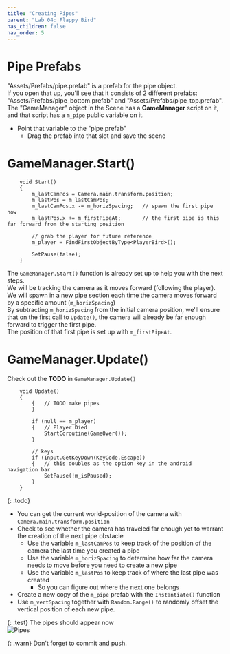 ```yaml
---
title: "Creating Pipes"
parent: "Lab 04: Flappy Bird"
has_children: false
nav_order: 5
---
```


# Pipe Prefabs
"Assets/Prefabs/pipe.prefab" is a prefab for the pipe object.\
If you open that up, you'll see that it consists of 2 different prefabs:\
"Assets/Prefabs/pipe_bottom.prefab" and "Assets/Prefabs/pipe_top.prefab".\
The "GameManager" object in the Scene has a **GameManager** script on it,
and that script has a `m_pipe` public variable on it.
* Point that variable to the "pipe.prefab"
    * Drag the prefab into that slot and save the scene

# GameManager.Start()
```
    void Start()
    {
        m_lastCamPos = Camera.main.transform.position;
        m_lastPos = m_lastCamPos;
        m_lastCamPos.x -= m_horizSpacing;   // spawn the first pipe now
        m_lastPos.x += m_firstPipeAt;       // the first pipe is this far forward from the starting position

        // grab the player for future reference
        m_player = FindFirstObjectByType<PlayerBird>();

        SetPause(false);
    }
```
The `GameManager.Start()` function is already set up to help you with the next steps.\
We will be tracking the camera as it moves forward (following the player).\
We will spawn in a new pipe section each time the camera moves forward by a specific amount (`m_horizSpacing`)\
By subtracting `m_horizSpacing` from the initial camera position, we'll ensure that on the first call to `Update()`,
the camera will already be far enough forward to trigger the first pipe.\
The position of that first pipe is set up with `m_firstPipeAt`.

# GameManager.Update()
Check out the **TODO** in `GameManager.Update()`
```
    void Update()
    {
        {   // TODO make pipes
        }

        if (null == m_player)
        {   // Player Died
            StartCoroutine(GameOver());
        }

        // keys
        if (Input.GetKeyDown(KeyCode.Escape))
        {   // this doubles as the option key in the android navigation bar
            SetPause(!m_isPaused);
        }
    }
```

{: .todo}
* You can get the current world-position of the camera with `Camera.main.transform.position`
* Check to see whether the camera has traveled far enough yet to warrant the creation of the next pipe obstacle
    * Use the variable `m_lastCamPos` to keep track of the position of the camera the last time you created a pipe
    * Use the variable `m_horizSpacing` to determine how far the camera needs to move before you need to create a new pipe
    * Use the variable `m_lastPos` to keep track of where the last pipe was created
        * So you can figure out where the next one belongs
* Create a new copy of the `m_pipe` prefab with the `Instantiate()` function
* Use `m_vertSpacing` together with `Random.Range()` to randomly offset the vertical position of each new pipe.

{: .test}
The pipes should appear now\
![Pipes](images/lab04/pipes.jpg "Pipes")

{: .warn}
Don't forget to commit and push.




